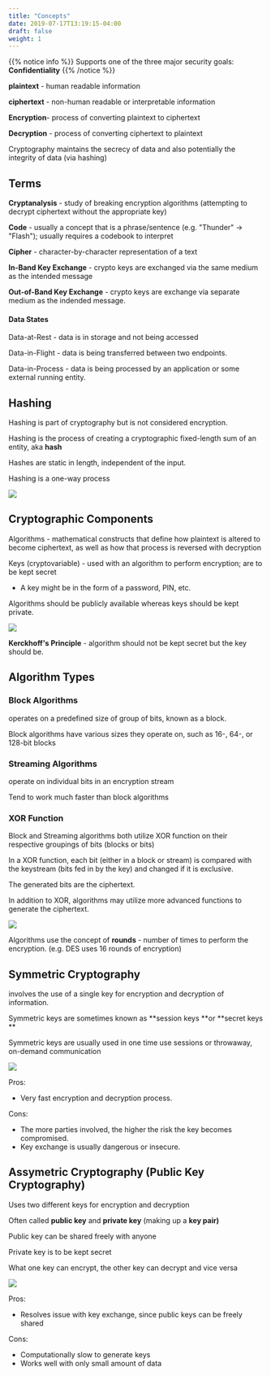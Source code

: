 ```yaml
---
title: "Concepts"
date: 2019-07-17T13:19:15-04:00
draft: false
weight: 1
---
```

{{% notice info %}}
Supports one of the three major security goals: **Confidentiality**
{{% /notice %}}

**plaintext** - human readable information

**ciphertext** - non-human readable or interpretable information

**Encryption**- process of converting plaintext to ciphertext

**Decryption** - process of converting ciphertext to plaintext

Cryptography maintains the secrecy of data and also potentially the integrity of data (via hashing)

## Terms

**Cryptanalysis** - study of breaking encryption algorithms (attempting to decrypt ciphertext without the appropriate key)

**Code** - usually a concept that is a phrase/sentence (e.g. "Thunder" -> "Flash"); usually requires a codebook to interpret

**Cipher** - character-by-character representation of a text

**In-Band Key Exchange** - crypto keys are exchanged via the same medium as the intended message

**Out-of-Band Key Exchange** - crypto keys are exchange via separate medium as the indended message.

#### Data States

Data-at-Rest - data is in storage and not being accessed

Data-in-Flight - data is being transferred between two endpoints.

Data-in-Process - data is being processed by an application or some external running entity.

## Hashing

Hashing is part of cryptography but is not considered encryption.

Hashing is the process of creating a cryptographic fixed-length sum of an entity, aka **hash**

Hashes are static in length, independent of the input.

Hashing is a one-way process

![](/img/crypt-1.png)

## Cryptographic Components

Algorithms - mathematical constructs that define how plaintext is altered to become ciphertext, as well as how that 
process is reversed with decryption

Keys (cryptovariable) - used with an algorithm to perform encryption; are to be kept secret

* A key might be in the form of a password, PIN, etc.

Algorithms should be publicly available whereas keys should be kept private.

![](/img/crypt-2.png)

**Kerckhoff's Principle** - algorithm should not be kept secret but the key should be.

## Algorithm Types

### Block Algorithms

operates on a predefined size of group of bits, known as a block.

Block algorithms have various sizes they operate on, such as 16-, 64-, or 128-bit blocks

### Streaming Algorithms

operate on individual bits in an encryption stream

Tend to work much faster than block algorithms

### XOR Function

Block and Streaming algorithms both utilize XOR function on their respective groupings of bits (blocks or bits)

In a XOR function, each bit (either in a block or stream) is compared with the keystream (bits fed in by the key) and changed if it is exclusive.

The generated bits are the ciphertext.

In addition to XOR, algorithms may utilize more advanced functions to generate the ciphertext.

![](/img/crypt-3.png)

Algorithms use the concept of **rounds** - number of times to perform the encryption. (e.g. DES uses 16 rounds of encryption)

## Symmetric Cryptography

involves the use of a single key for encryption and decryption of information.

Symmetric keys are sometimes known as **session keys **or **secret keys **

Symmetric keys are usually used in one time use sessions or throwaway, on-demand communication

![](/img/crypt-4.png)

Pros:

* Very fast encryption and decryption process.

Cons:

* The more parties involved, the higher the risk the key becomes compromised.
* Key exchange is usually dangerous or insecure.

## Assymetric Cryptography (Public Key Cryptography)

Uses two different keys for encryption and decryption

Often called **public key** and **private key** (making up a **key pair)**

Public key can be shared freely with anyone

Private key is to be kept secret

What one key can encrypt, the other key can decrypt and vice versa

![](/img/pubkey-crypt-1.png)

Pros:

* Resolves issue with key exchange, since public keys can be freely shared

Cons:

* Computationally slow to generate keys
* Works well with only small amount of data


